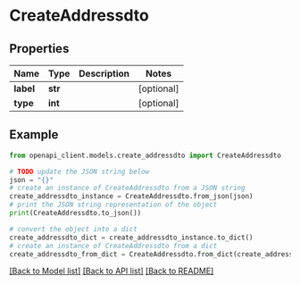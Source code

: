 # CreateAddressdto


## Properties

Name | Type | Description | Notes
------------ | ------------- | ------------- | -------------
**label** | **str** |  | [optional] 
**type** | **int** |  | [optional] 

## Example

```python
from openapi_client.models.create_addressdto import CreateAddressdto

# TODO update the JSON string below
json = "{}"
# create an instance of CreateAddressdto from a JSON string
create_addressdto_instance = CreateAddressdto.from_json(json)
# print the JSON string representation of the object
print(CreateAddressdto.to_json())

# convert the object into a dict
create_addressdto_dict = create_addressdto_instance.to_dict()
# create an instance of CreateAddressdto from a dict
create_addressdto_from_dict = CreateAddressdto.from_dict(create_addressdto_dict)
```
[[Back to Model list]](../README.md#documentation-for-models) [[Back to API list]](../README.md#documentation-for-api-endpoints) [[Back to README]](../README.md)



